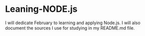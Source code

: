 # Leaning-NODE.js
I will dedicate February to learning and applying Node.js. I will also document the sources I use for studying in my README.md file.
